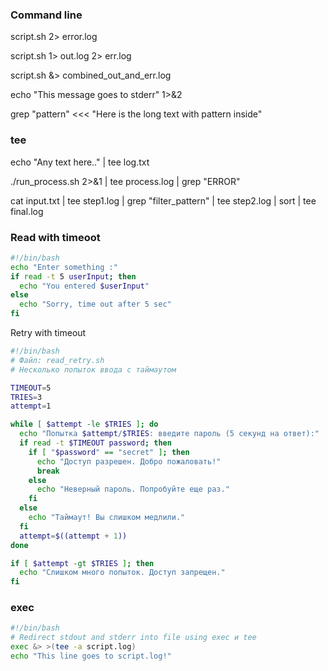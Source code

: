 ### Command line

script.sh 2> error.log

script.sh 1> out.log 2> err.log

script.sh &> combined_out_and_err.log

echo "This message goes to stderr" 1>&2

grep "pattern" <<< "Here is the long text with pattern inside"


### tee
echo "Any text here.." | tee log.txt

./run_process.sh 2>&1 | tee process.log | grep "ERROR"

cat input.txt | tee step1.log | grep "filter_pattern" | tee step2.log | sort | tee final.log

### Read with timeoot
```bash
#!/bin/bash
echo "Enter something :"
if read -t 5 userInput; then
  echo "You entered $userInput"
else
  echo "Sorry, time out after 5 sec"
fi
```
Retry with timeout
```bash
#!/bin/bash
# Файл: read_retry.sh
# Несколько попыток ввода с таймаутом

TIMEOUT=5
TRIES=3
attempt=1

while [ $attempt -le $TRIES ]; do
  echo "Попытка $attempt/$TRIES: введите пароль (5 секунд на ответ):"
  if read -t $TIMEOUT password; then
    if [ "$password" == "secret" ]; then
      echo "Доступ разрешен. Добро пожаловать!"
      break
    else
      echo "Неверный пароль. Попробуйте еще раз."
    fi
  else
    echo "Таймаут! Вы слишком медлили."
  fi
  attempt=$((attempt + 1))
done

if [ $attempt -gt $TRIES ]; then
  echo "Слишком много попыток. Доступ запрещен."
fi
```

### exec

```bash
#!/bin/bash
# Redirect stdout and stderr into file using exec и tee
exec &> >(tee -a script.log)
echo "This line goes to script.log!"
```
